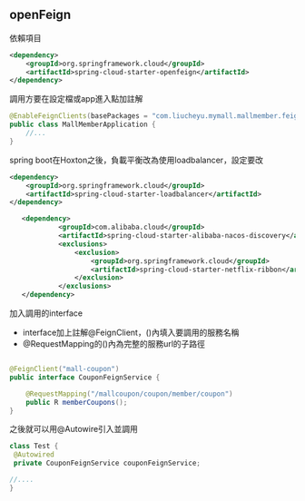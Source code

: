 ## openFeign

依賴項目
```xml
<dependency>
    <groupId>org.springframework.cloud</groupId>
    <artifactId>spring-cloud-starter-openfeign</artifactId>
</dependency>
```

調用方要在設定檔或app進入點加註解
```java
@EnableFeignClients(basePackages = "com.liucheyu.mymall.mallmember.feign")
public class MallMemberApplication {
    //...
}
```

spring boot在Hoxton之後，負載平衡改為使用loadbalancer，設定要改

```xml
<dependency>
    <groupId>org.springframework.cloud</groupId>
    <artifactId>spring-cloud-starter-loadbalancer</artifactId>
</dependency>
```

```xml
   <dependency>
            <groupId>com.alibaba.cloud</groupId>
            <artifactId>spring-cloud-starter-alibaba-nacos-discovery</artifactId>
            <exclusions>
                <exclusion>
                    <groupId>org.springframework.cloud</groupId>
                    <artifactId>spring-cloud-starter-netflix-ribbon</artifactId>
                </exclusion>
            </exclusions>
   </dependency>
```

加入調用的interface
- interface加上註解@FeignClient，()內填入要調用的服務名稱
- @RequestMapping的()內為完整的服務url的子路徑
```java

@FeignClient("mall-coupon")
public interface CouponFeignService {

    @RequestMapping("/mallcoupon/coupon/member/coupon")
    public R memberCoupons();
}

```

之後就可以用@Autowire引入並調用
```java
class Test {
 @Autowired
 private CouponFeignService couponFeignService;

//....
}
```
